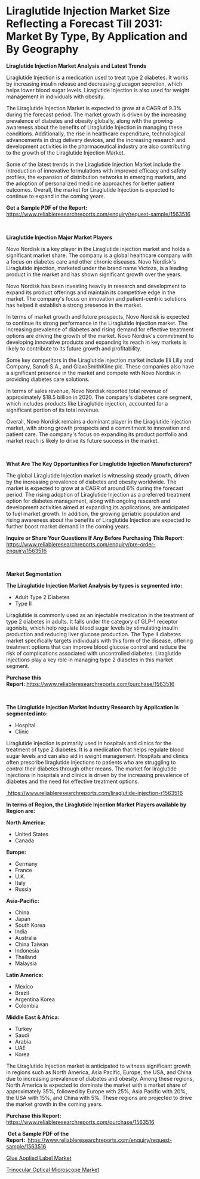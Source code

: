<p><h1>Liraglutide Injection Market Size Reflecting a Forecast Till 2031: Market By Type, By Application and By Geography</h1></p><p><strong>Liraglutide Injection Market Analysis and Latest Trends</strong></p>
<p><p>Liraglutide Injection is a medication used to treat type 2 diabetes. It works by increasing insulin release and decreasing glucagon secretion, which helps lower blood sugar levels. Liraglutide Injection is also used for weight management in individuals with obesity.</p><p>The Liraglutide Injection Market is expected to grow at a CAGR of 9.3% during the forecast period. The market growth is driven by the increasing prevalence of diabetes and obesity globally, along with the growing awareness about the benefits of Liraglutide Injection in managing these conditions. Additionally, the rise in healthcare expenditure, technological advancements in drug delivery devices, and the increasing research and development activities in the pharmaceutical industry are also contributing to the growth of the Liraglutide Injection Market.</p><p>Some of the latest trends in the Liraglutide Injection Market include the introduction of innovative formulations with improved efficacy and safety profiles, the expansion of distribution networks in emerging markets, and the adoption of personalized medicine approaches for better patient outcomes. Overall, the market for Liraglutide Injection is expected to continue to expand in the coming years.</p></p>
<p><strong>Get a Sample PDF of the Report:&nbsp;</strong> <a href="https://www.reliableresearchreports.com/enquiry/request-sample/1563516">https://www.reliableresearchreports.com/enquiry/request-sample/1563516</a></p>
<p>&nbsp;</p>
<p><strong>Liraglutide Injection Major Market Players</strong></p>
<p><p>Novo Nordisk is a key player in the Liraglutide injection market and holds a significant market share. The company is a global healthcare company with a focus on diabetes care and other chronic diseases. Novo Nordisk's Liraglutide injection, marketed under the brand name Victoza, is a leading product in the market and has shown significant growth over the years.</p><p>Novo Nordisk has been investing heavily in research and development to expand its product offerings and maintain its competitive edge in the market. The company's focus on innovation and patient-centric solutions has helped it establish a strong presence in the market.</p><p>In terms of market growth and future prospects, Novo Nordisk is expected to continue its strong performance in the Liraglutide injection market. The increasing prevalence of diabetes and rising demand for effective treatment options are driving the growth of the market. Novo Nordisk's commitment to developing innovative products and expanding its reach in key markets is likely to contribute to its future growth and profitability.</p><p>Some key competitors in the Liraglutide injection market include Eli Lilly and Company, Sanofi S.A., and GlaxoSmithKline plc. These companies also have a significant presence in the market and compete with Novo Nordisk in providing diabetes care solutions.</p><p>In terms of sales revenue, Novo Nordisk reported total revenue of approximately $18.5 billion in 2020. The company's diabetes care segment, which includes products like Liraglutide injection, accounted for a significant portion of its total revenue.</p><p>Overall, Novo Nordisk remains a dominant player in the Liraglutide injection market, with strong growth prospects and a commitment to innovation and patient care. The company's focus on expanding its product portfolio and market reach is likely to drive its future success in the market.</p></p>
<p>&nbsp;</p>
<p><strong>What Are The Key Opportunities For Liraglutide Injection Manufacturers?</strong></p>
<p><p>The global Liraglutide Injection market is witnessing steady growth, driven by the increasing prevalence of diabetes and obesity worldwide. The market is expected to grow at a CAGR of around 6% during the forecast period. The rising adoption of Liraglutide Injection as a preferred treatment option for diabetes management, along with ongoing research and development activities aimed at expanding its applications, are anticipated to fuel market growth. In addition, the growing geriatric population and rising awareness about the benefits of Liraglutide Injection are expected to further boost market demand in the coming years.</p></p>
<p><strong>Inquire or Share Your Questions If Any Before Purchasing This Report:</strong> <a href="https://www.reliableresearchreports.com/enquiry/pre-order-enquiry/1563516">https://www.reliableresearchreports.com/enquiry/pre-order-enquiry/1563516</a></p>
<p>&nbsp;</p>
<p><strong>Market Segmentation</strong></p>
<p><strong>The Liraglutide Injection Market Analysis by types is segmented into:</strong></p>
<p><ul><li>Adult Type 2 Diabetes</li><li>Type II</li></ul></p>
<p><p>Liraglutide is commonly used as an injectable medication in the treatment of type 2 diabetes in adults. It falls under the category of GLP-1 receptor agonists, which help regulate blood sugar levels by stimulating insulin production and reducing liver glucose production. The Type II diabetes market specifically targets individuals with this form of the disease, offering treatment options that can improve blood glucose control and reduce the risk of complications associated with uncontrolled diabetes. Liraglutide injections play a key role in managing type 2 diabetes in this market segment.</p></p>
<p><strong>Purchase this Report:&nbsp;</strong><a href="https://www.reliableresearchreports.com/purchase/1563516">https://www.reliableresearchreports.com/purchase/1563516</a></p>
<p>&nbsp;</p>
<p><strong>The Liraglutide Injection Market Industry Research by Application is segmented into:</strong></p>
<p><ul><li>Hospital</li><li>Clinic</li></ul></p>
<p><p>Liraglutide injection is primarily used in hospitals and clinics for the treatment of type 2 diabetes. It is a medication that helps regulate blood sugar levels and can also aid in weight management. Hospitals and clinics often prescribe liraglutide injections to patients who are struggling to control their diabetes through other means. The market for liraglutide injections in hospitals and clinics is driven by the increasing prevalence of diabetes and the need for effective treatment options.</p></p>
<p><a href="https://www.reliableresearchreports.com/liraglutide-injection-r1563516">&nbsp;https://www.reliableresearchreports.com/liraglutide-injection-r1563516</a></p>
<p><strong>In terms of Region, the Liraglutide Injection Market Players available by Region are:</strong></p>
<p>
    <p> <strong> North America: </strong>
        <ul>
            <li>United States</li>
            <li>Canada</li>
        </ul>
        </p> 
    <p> <strong> Europe: </strong>
        <ul>
            <li>Germany</li>
            <li>France</li>
            <li>U.K.</li>
            <li>Italy</li>
            <li>Russia</li>
        </ul>
        </p> 
    <p> <strong> Asia-Pacific: </strong>
        <ul>
            <li>China</li>
            <li>Japan</li>
            <li>South Korea</li>
            <li>India</li>
            <li>Australia</li>
            <li>China Taiwan</li>
            <li>Indonesia</li>
            <li>Thailand</li>
            <li>Malaysia</li>
        </ul>
        </p> 
    <p> <strong> Latin America: </strong>
        <ul>
            <li>Mexico</li>
            <li>Brazil</li>
            <li>Argentina Korea</li>
            <li>Colombia</li>
        </ul>
        </p> 
    <p> <strong> Middle East & Africa: </strong>
        <ul>
            <li>Turkey</li>
            <li>Saudi</li>
            <li>Arabia</li>
            <li>UAE</li>
            <li>Korea</li>
        </ul>
    </p>
    </p>
<p><p>The Liraglutide Injection market is anticipated to witness significant growth in regions such as North America, Asia Pacific, Europe, the USA, and China due to increasing prevalence of diabetes and obesity. Among these regions, North America is expected to dominate the market with a market share of approximately 35%, followed by Europe with 25%, Asia Pacific with 20%, the USA with 15%, and China with 5%. These regions are projected to drive the market growth in the coming years.</p></p>
<p><strong>Purchase this Report: </strong><a href="https://www.reliableresearchreports.com/purchase/1563516">https://www.reliableresearchreports.com/purchase/1563516</a></p>
<p>&nbsp;<strong>Get a Sample PDF of the Report:&nbsp;&nbsp;</strong><a href="https://www.reliableresearchreports.com/enquiry/request-sample/1563516">https://www.reliableresearchreports.com/enquiry/request-sample/1563516</a></p>
<p><strong></strong></p>
<p><p><a href="https://issuu.com/reportprime-2/docs/glue-applied-label-market-size-2030.pptx">Glue Applied Label Market</a></p><p><a href="https://view.publitas.com/reportprime-1/trinocular-optical-microscope-market-furnishes-information-on-market-share-market-trends-and-market-growth/">Trinocular Optical Microscope Market</a></p></p>